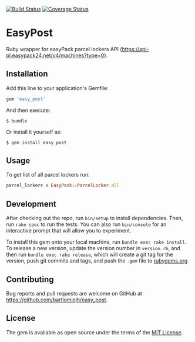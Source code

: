 [![Build Status](https://travis-ci.org/bartlomiejh/easy_post.svg)](https://travis-ci.org/bartlomiejh/easy_post)
[![Coverage Status](https://coveralls.io/repos/bartlomiejh/easy_post/badge.svg?branch=master&service=github)](https://coveralls.io/github/bartlomiejh/easy_post?branch=master)

# EasyPost

Ruby wrapper for easyPack parcel lockers API (https://api-pl.easypack24.net/v4/machines?type=0).

## Installation

Add this line to your application's Gemfile:

```ruby
gem 'easy_post'
```

And then execute:

    $ bundle

Or install it yourself as:

    $ gem install easy_post

## Usage

To get list of all parcel lockers run:
```ruby
parcel_lockers = EasyPack::ParcelLocker.all
```

## Development

After checking out the repo, run `bin/setup` to install dependencies. Then, run `rake spec` to run the tests. You can also run `bin/console` for an interactive prompt that will allow you to experiment.

To install this gem onto your local machine, run `bundle exec rake install`. To release a new version, update the version number in `version.rb`, and then run `bundle exec rake release`, which will create a git tag for the version, push git commits and tags, and push the `.gem` file to [rubygems.org](https://rubygems.org).

## Contributing

Bug reports and pull requests are welcome on GitHub at https://github.com/bartlomiejh/easy_post.


## License

The gem is available as open source under the terms of the [MIT License](http://opensource.org/licenses/MIT).

